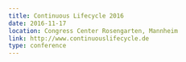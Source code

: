 ```yaml
---
title: Continuous Lifecycle 2016
date: 2016-11-17
location: Congress Center Rosengarten, Mannheim
link: http://www.continuouslifecycle.de
type: conference
---
```

